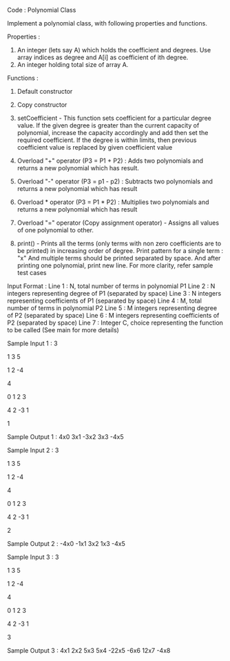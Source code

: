Code : Polynomial Class


Implement a polynomial class, with following properties and functions.


Properties :
1. An integer (lets say A) which holds the coefficient and degrees. Use array indices as degree and A[i] as coefficient of ith degree.
2. An integer holding total size of array A.


Functions :
1. Default constructor

2. Copy constructor

3. setCoefficient -
This function sets coefficient for a particular degree value. If the given degree is greater than the current capacity of polynomial, increase the capacity accordingly and add then set the required coefficient. If the degree is within limits, then previous coefficient value is replaced by given coefficient value

4. Overload "+" operator (P3 = P1 + P2) :
Adds two polynomials and returns a new polynomial which has result.

5. Overload "-" operator (P3 = p1 - p2) :
Subtracts two polynomials and returns a new polynomial which has result

6. Overload * operator (P3 = P1 * P2) :
Multiplies two polynomials and returns a new polynomial which has result

7. Overload "=" operator (Copy assignment operator) -
Assigns all values of one polynomial to other.

8. print() -
Prints all the terms (only terms with non zero coefficients are to be printed) in increasing order of degree.
Print pattern for a single term : <coefficient>"x"<degree>
And multiple terms should be printed separated by space. And after printing one polynomial, print new line. For more clarity, refer sample test cases

Input Format :
Line 1 : N, total number of terms in polynomial P1
Line 2 : N integers representing degree of P1 (separated by space)
Line 3 : N integers representing coefficients of P1 (separated by space)
Line 4 : M, total number of terms in polynomial P2
Line 5 : M integers representing degree of P2 (separated by space)
Line 6 : M integers representing coefficients of P2 (separated by space)
Line 7 : Integer C, choice representing the function to be called (See main for more details)


Sample Input 1 :
3

1 3 5

1 2 -4

4

0 1 2 3

4 2 -3 1

1

Sample Output 1 :
4x0 3x1 -3x2 3x3 -4x5


Sample Input 2 :
3

1 3 5

1 2 -4

4

0 1 2 3

4 2 -3 1

2

Sample Output 2 :
-4x0 -1x1 3x2 1x3 -4x5


Sample Input 3 :
3

1 3 5

1 2 -4

4

0 1 2 3

4 2 -3 1

3

Sample Output 3 :
4x1 2x2 5x3 5x4 -22x5 -6x6 12x7 -4x8
